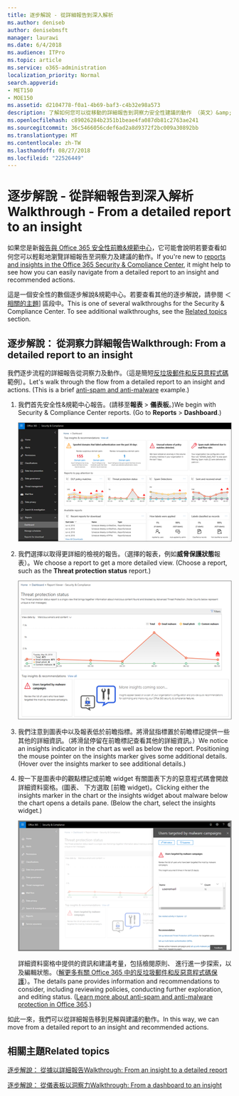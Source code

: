 ```yaml
---
title: 逐步解說 - 從詳細報告到深入解析
ms.author: deniseb
author: denisebmsft
manager: laurawi
ms.date: 6/4/2018
ms.audience: ITPro
ms.topic: article
ms.service: o365-administration
localization_priority: Normal
search.appverid:
- MET150
- MOE150
ms.assetid: d2104778-f0a1-4b69-baf3-c4b32e98a573
description: 了解如何您可以從移動的詳細報告到洞察力安全性建議的動作 （英文）&amp;規範中心。
ms.openlocfilehash: c89026284b2351b1beae4fa087db81c2763ae241
ms.sourcegitcommit: 36c5466056cdef6ad2a8d9372f2bc009a30892bb
ms.translationtype: MT
ms.contentlocale: zh-TW
ms.lasthandoff: 08/27/2018
ms.locfileid: "22526449"
---
```

# <a name="walkthrough---from-a-detailed-report-to-an-insight"></a><span data-ttu-id="20a4d-103">逐步解說 - 從詳細報告到深入解析</span><span class="sxs-lookup"><span data-stu-id="20a4d-103">Walkthrough - From a detailed report to an insight</span></span>

<span data-ttu-id="20a4d-104">如果您是新[報告與 Office 365 安全性前瞻&amp;規範中心](reports-and-insights-in-security-and-compliance.md)，它可能會說明若要查看如何您可以輕鬆地瀏覽詳細報告至洞察力及建議的動作。</span><span class="sxs-lookup"><span data-stu-id="20a4d-104">If you're new to [reports and insights in the Office 365 Security &amp; Compliance Center](reports-and-insights-in-security-and-compliance.md), it might help to see how you can easily navigate from a detailed report to an insight and recommended actions.</span></span> 
  
<span data-ttu-id="20a4d-p101">這是一個安全性的數個逐步解說&amp;規範中心。若要查看其他的逐步解說，請參閱 ＜[相關的主題](#related-topics)] 區段中。</span><span class="sxs-lookup"><span data-stu-id="20a4d-p101">This is one of several walkthroughs for the Security &amp; Compliance Center. To see additional walkthroughs, see the [Related topics](#related-topics) section.</span></span> 
  
## <a name="walkthrough-from-a-detailed-report-to-an-insight"></a><span data-ttu-id="20a4d-107">逐步解說： 從洞察力詳細報告</span><span class="sxs-lookup"><span data-stu-id="20a4d-107">Walkthrough: From a detailed report to an insight</span></span>

<span data-ttu-id="20a4d-p102">我們逐步流程的詳細報告從洞察力及動作。（這是簡短[反垃圾郵件和反惡意程式碼](anti-spam-and-anti-malware-protection.md)範例）。</span><span class="sxs-lookup"><span data-stu-id="20a4d-p102">Let's walk through the flow from a detailed report to an insight and actions. (This is a brief [anti-spam and anti-malware](anti-spam-and-anti-malware-protection.md) example.)</span></span> 
  
1. <span data-ttu-id="20a4d-p103">我們首先安全性&amp;規範中心報告。(請移至**報表** \> **儀表板**。)</span><span class="sxs-lookup"><span data-stu-id="20a4d-p103">We begin with Security &amp; Compliance Center reports. (Go to **Reports** \> **Dashboard**.)</span></span>
    
    ![安全性&amp;規範管理中心，移至報表\>儀表板](media/68f3bb7c-b4f7-4cca-904b-478643a93c94.png)
  
2. <span data-ttu-id="20a4d-p104">我們選擇以取得更詳細的檢視的報告。（選擇的報表，例如**威脅保護狀態**報表）。</span><span class="sxs-lookup"><span data-stu-id="20a4d-p104">We choose a report to get a more detailed view. (Choose a report, such as the **Threat protection status** report.)</span></span> 
    
    ![顯示前瞻威脅保護狀態報表](media/f47d7dbd-816a-47ba-b8db-53919fbed192.png)
  
3. <span data-ttu-id="20a4d-p105">我們注意到圖表中以及報表低於前瞻指標。將滑鼠指標置於前瞻標記提供一些其他的詳細資訊。（將滑鼠停留在前瞻標記查看其他的詳細資訊。）</span><span class="sxs-lookup"><span data-stu-id="20a4d-p105">We notice an insights indicator in the chart as well as below the report. Positioning the mouse pointer on the insights marker gives some additional details. (Hover over the insights marker to see additional details.)</span></span>
    
4. <span data-ttu-id="20a4d-p106">按一下是圖表中的觀點標記或前瞻 widget 有關圖表下方的惡意程式碼會開啟詳細資料窗格。(圖表、 下方選取 [前瞻 widget)。</span><span class="sxs-lookup"><span data-stu-id="20a4d-p106">Clicking either the insights marker in the chart or the insights widget about malware below the chart opens a details pane. (Below the chart, select the insights widget.)</span></span>
    
    ![提供有關惡意程式碼的詳細資料](media/2c8bccc5-ca4e-4bb9-ad4c-55fcee0535b7.png)
  
    <span data-ttu-id="20a4d-p107">詳細資料窗格中提供的資訊和建議考量，包括檢閱原則、 進行進一步探索，以及編輯狀態。（[解更多有關 Office 365 中的反垃圾郵件和反惡意程式碼保護](anti-spam-and-anti-malware-protection.md)）。</span><span class="sxs-lookup"><span data-stu-id="20a4d-p107">The details pane provides information and recommendations to consider, including reviewing policies, conducting further exploration, and editing status. ([Learn more about anti-spam and anti-malware protection in Office 365](anti-spam-and-anti-malware-protection.md).)</span></span>
    
<span data-ttu-id="20a4d-124">如此一來，我們可以從詳細報告移到見解與建議的動作。</span><span class="sxs-lookup"><span data-stu-id="20a4d-124">In this way, we can move from a detailed report to an insight and recommended actions.</span></span> 
  
## <a name="related-topics"></a><span data-ttu-id="20a4d-125">相關主題</span><span class="sxs-lookup"><span data-stu-id="20a4d-125">Related topics</span></span>

[<span data-ttu-id="20a4d-126">逐步解說： 從據以詳細報告</span><span class="sxs-lookup"><span data-stu-id="20a4d-126">Walkthrough: From an insight to a detailed report</span></span>](from-an-insight-to-a-detailed-report.md)
  
[<span data-ttu-id="20a4d-127">逐步解說： 從儀表板以洞察力</span><span class="sxs-lookup"><span data-stu-id="20a4d-127">Walkthrough: From a dashboard to an insight</span></span>](from-a-dashboard-to-an-insight.md)
  

